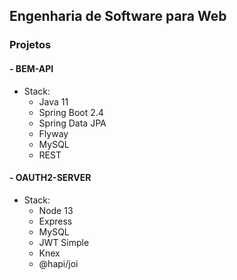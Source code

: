 ## Engenharia de Software para Web 
 
### Projetos  
 
#### - BEM-API
- Stack: 
  - Java 11
  - Spring Boot 2.4
  - Spring Data JPA
  - Flyway
  - MySQL
  - REST 

#### - OAUTH2-SERVER
- Stack:
  - Node 13
  - Express
  - MySQL
  - JWT Simple
  - Knex
  - @hapi/joi

  
